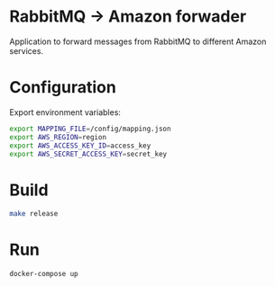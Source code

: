 # RabbitMQ -> Amazon forwader

Application to forward messages from RabbitMQ to different Amazon services.

# Configuration

Export environment variables:
```bash
export MAPPING_FILE=/config/mapping.json
export AWS_REGION=region
export AWS_ACCESS_KEY_ID=access_key
export AWS_SECRET_ACCESS_KEY=secret_key
```

# Build

```bash
make release
```

# Run

```bash
docker-compose up
```
